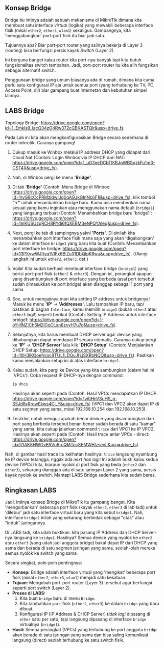 ## Konsep Bridge

Bridge itu intinya adalah sebuah mekanisme di MikroTik dimana kita membuat satu interface *virtual* (logika) yang mewakili beberapa interface fisik (misal `ether2`, `ether3`, `wlan1`) sekaligus. Gampangnya, kita 'menggabungkan' port-port fisik itu biar jadi satu.

Tujuannya apa? Biar port-port router yang aslinya bekerja di Layer 3 (routing) bisa berfungsi persis kayak *Switch* (Layer 2).

Ini berguna banget kalau router kita port-nya banyak tapi kita butuh fungsionalitas switch tambahan. Jadi, port-port router itu kita alih fungsikan sebagai alternatif switch.

Penggunaan bridge yang umum biasanya ada di rumah, dimana kita cuma perlu satu konfigurasi IP aja untuk semua port (yang terhubung ke TV, PC, Access Point, dll) biar gampang buat internetan dan kebutuhan simpel lainnya.

## LABS Bridge

Topology Bridge: <https://drive.google.com/open?id=1_EmkIs9_lacQ04zO4Rw072cQBKASTQlr&usp=drive_fs>

Pada Lab ini kita akan mengkonfigurasikan Bridge secara sederhana di router mikrotik. Caranya gampang!

1.  Cukup masuk ke Winbox melalui IP address DHCP yang didapat dari Cloud Nat (Contoh: Login Winbox via IP DHCP dari NAT: <https://drive.google.com/open?id=1_uG3neDCbTlKBJqWBSqzkFu1m3-CST4X&usp=drive_fs>).

2.  Nah, di Winbox pergi ke menu **'Bridge'**.

3.  Di tab **'Bridge'** (Contoh: Menu Bridge di Winbox: <https://drive.google.com/open?id=1rvG8cCcPRMzjdwlJg0qAGJkGlnNc6F1j&usp=drive_fs>), klik tombol **"+"** untuk menambahkan bridge baru. Kamu bisa memberikan nama sesuai yang kamu inginkan atau menggunakan nama default (`bridge1`) yang langsung terbuat (Contoh: Menambahkan bridge baru 'bridge1': <https://drive.google.com/open?id=1mKUSUzqRCH8RYdj6fQXEBM3eNPQYAleq&usp=drive_fs>).

4.  Next, pergi ke tab di sampingnya yakni **'Ports'**. Di sinilah kita menambahkan port interface fisik mana saja yang akan 'digabungkan' ke dalam interface `bridge1` yang baru kita buat (Contoh: Menambahkan port interface ke bridge: <https://drive.google.com/open?id=13PXywWJftyq1VIFx6BlZu01DbQlpK6wu&usp=drive_fs>). (Ulangi langkah ini untuk `ether2`, `ether3`, dst.)

5.  Voila! Kita sudah berhasil membuat interface bridge (`bridge1`) yang berisi port-port fisik (`ether2` & `ether3`). Dengan ini, perangkat apapun yang disambungkan di port interface yang berbeda (asal port tersebut sudah dimasukkan ke port bridge) akan dianggap sebagai 1 port yang sama.

6.  Soo, untuk mengujinya mari kita setting IP address untuk bridgenya! Masuk ke menu **'IP'** -> **'Addresses'**. Lalu tambahkan IP baru, tapi pastikan di bagian `Interface`, kamu memilih `bridge1` (bukan `ether2` atau `ether3` lagi!) seperti berikut (Contoh: Setting IP Address untuk interface bridge1: <https://drive.google.com/open?id=1-oYiiIlNZICh5M2lOoOLsn8zvyH7u7of&usp=drive_fs>).

7.  Selanjutnya, kita harus membuat DHCP server agar device yang dihubungkan dapat mendapat IP secara otomatis. Caranya cukup pergi ke **'IP'** -> **'DHCP Server'** lalu klik **'DHCP Setup'** (Contoh: Menjalankan DHCP Setup: <https://drive.google.com/open?id=10H3iKQoeNcsc9TUL1LDQuJfLjSXRbNQQ&usp=drive_fs>). Pastikan kamu menjalankan setup ini di atas interface `bridge1`.

8.  Kalau sudah, kita pergi ke Device yang kita sambungkan (dalam hal ini 'VPCs'). Coba request IP DHCP-nya dengan command:

    ```
    ip dhcp
    
    ```

    Hasilnya akan seperti pada (Contoh: Hasil VPCs mendapatkan IP DHCP: <https://drive.google.com/open?id=1vAtHnVSuHS_g-S5Jd6xRrcwEkws4Cj_Y&usp=drive_fs>) (VPC1 dan VPC2 akan dapat IP di satu segmen yang sama, misal 192.168.10.254 dan 192.168.10.253).

9.  Terakhir, untuk menguji apakah benar device yang disambungkan dari port yang berbeda tersebut benar-benar sudah berada di satu "kamar" yang sama, kita cukup jalankan command `trace` dari VPC1 ke IP VPC2.
    Hasilnya akan seperti pada (Contoh: Hasil trace antar VPCs - direct: <https://drive.google.com/open?id=17IAK8HWOvBRVu9rcQMTocSEMWHIzsevL&usp=drive_fs>).

Nah, di gambar hasil trace itu kelihatan hasilnya: `trace` langsung nyambung ke IP device tetangga, nggak ada *next hop* lagi! Ini adalah bukti kalau kedua device (VPCs) kita, biarpun nyolok di port fisik yang beda (`ether2` dan `ether3`), sekarang dianggap ada di satu jaringan Layer 2 yang sama, persis kayak nyolok ke switch. Mantap! LABS Bridge sederhana kita sudah beres.

## Ringkasan LABS

Jadi, intinya konsep Bridge di MikroTik itu gampang banget. Kita 'mengorbankan' beberapa port fisik (kayak `ether2`, `ether3` di lab tadi) untuk 'dilebur' jadi satu interface virtual baru yang kita sebut `bridge1`. Nah, interface `bridge1` inilah yang sekarang bertindak sebagai "otak" atau "induk" jaringannya.

Di LABS tadi, kita udah buktikan: kita pasang IP Address dan DHCP Server-nya langsung ke `bridge1`. Hasilnya? Semua device yang nyolok ke `ether2` atau `ether3` (yang udah jadi anggota bridge) bakal dapat IP dari DHCP yang sama dan berada di satu segmen jaringan yang sama, seolah-olah mereka semua nyolok ke switch yang sama.

Secara singkat, poin-poin pentingnya:

* **Konsep:** Bridge adalah interface virtual yang 'mengikat' beberapa port fisik (misal `ether2`, `ether3`, `wlan1`) menjadi satu kesatuan.
* **Tujuan:** Mengubah port-port router (Layer 3) tersebut agar berfungsi seperti port switch (Layer 2).
* **Proses di LABS:**
    1.  Kita buat `bridge` baru di menu `Bridge`.
    2.  Kita tambahkan `port` fisik (`ether2`, `ether3`) ke dalam `bridge` yang baru dibuat.
    3.  Konfigurasi IP (IP Address & DHCP Server) *tidak lagi* dipasang di `ether` satu per satu, tapi langsung dipasang di interface `bridge` virtualnya (`bridge1`).
* **Hasil:** Semua perangkat (VPCs) yang terhubung ke port anggota `bridge` akan berada di satu jaringan yang sama dan bisa saling komunikasi langsung (direct) seolah terhubung ke satu switch fisik.